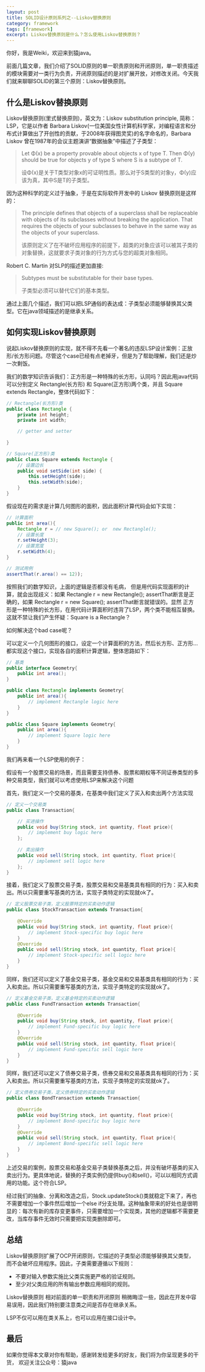 ```yaml
---
layout: post
title: SOLID设计原则系列之--Liskov替换原则
category: framework
tags: [framework]
excerpt: Liskov替换原则是什么？怎么使用Liskov替换原则？
---
```

你好，我是Weiki，欢迎来到猿java。

前面几篇文章，我们介绍了SOLID原则的单一职责原则和开闭原则，单一职责描述的模块需要对一类行为负责，开闭原则描述的是对扩展开放，对修改关闭。今天我们就来聊聊SOLID的第三个原则：Liskov替换原则。

## 什么是Liskov替换原则

Liskov替换原则(里式替换原则)，英文为：Liskov substitution principle, 简称：LSP，它是以作者 Barbara Liskov(一位美国女性计算机科学家，对编程语言和分布式计算做出了开创性的贡献，于2008年获得图灵奖)的名字命名的，Barbara Liskov 曾在1987年的会议主题演讲“数据抽象”中描述了子类型：

> Let Φ(x) be a property provable about objects x of type T. Then Φ(y) should be true for objects y of type S where S is a subtype of T.
>
> 设Φ(x)是关于T类型对象x的可证明性质。那么对于S类型的对象y，Φ(y)应该为真，其中S是T的子类型。

因为这种科学的定义过于抽象，于是在实际软件开发中的 Liskov 替换原则是这样的：

> The principle defines that objects of a superclass shall be replaceable with objects of its subclasses without breaking the application.
> That requires the objects of your subclasses to behave in the same way as the objects of your superclass.
>
> 该原则定义了在不破坏应用程序的前提下，超类的对象应该可以被其子类的对象替换，这就要求子类对象的行为方式与您的超类对象相同。

Robert C. Martin 对SLP的描述更加直接:
> Subtypes must be substitutable for their base types.
> 
> 子类型必须可以替代它们的基本类型。

通过上面几个描述，我们可以把LSP通俗的表达成：子类型必须能够替换其父类型。它在java领域描述的是继承关系。


## 如何实现Liskov替换原则

说起Liskov替换原则的实现，就不得不先看一个著名的违反LSP设计案例：正放形/长方形问题。尽管这个case已经有点老掉牙，但是为了帮助理解，我们还是炒一次剩饭。

我们的数学知识告诉我们：正方形是一种特殊的长方形，认同吗？因此用java代码可以分别定义 Rectangle(长方形) 和 Square(正方形)两个类，并且 Square extends Rectangle，整体代码如下：

```java
// Rectangle(长方形)类
public class Rectangle {
    private int height;
    private int width;

    // getter and setter
     
}
```

```java
// Square(正方形)类
public class Square extends Rectangle {
    // 设置边长 
    public void setSide(int side) {
        this.setHeight(side);
        this.setWidth(side);
    }
}
```

假设现在的需求是计算几何图形的面积，因此面积计算代码会如下实现：

```java
// 计算面积
public int area(){
    Rectangle r = // new Square(); or  new Rectangle();
    // 设置长度
    r.setHeight(3);
    // 设置宽度
    r.setWidth(4);
}

// 测试用例
assertThat(r.area() == 12)); 
```

按照我们的数学知识，上面的逻辑是否都没有毛病， 但是用代码实现面积的计算，就会出现歧义：如果 Rectangle r = new Rectangle(); assertThat断言是正确的，如果 Rectangle r = new Square(); assertThat断言就错误的。显然
正方形是一种特殊的长方形，在用代码计算面积时违背了LSP，两个类不能相互替换。这就不禁让我们产生怀疑：Square is a Rectangle？

如何解决这个bad case呢？

可以定义一个几何图形的接口，设定一个计算面积的方法，然后长方形、正方形...都实现这个接口，实现各自的面积计算逻辑，整体思路如下：

```java
// 基类
public interface Geometry{
    public int area();
}

public class Rectangle implements Geometry{
    public int area(){
        // implement Rectangle logic here
    }
}

public class Square implements Geometry{
    public int area(){
        // implement Square logic here
    }
}
```


我们再来看一个LSP使用的例子：

假设有一个股票交易的场景，而且需要支持债券、股票和期权等不同证券类型的多种交易类型，我们就可以考虑使用LSP来解决这个问题

首先，我们定义一个交易的基类，在基类中我们定义了买入和卖出两个方法实现
```java
// 定义一个交易类
public class Transaction{

    // 买进操作
    public void buy(String stock, int quantity, float price){
        // implement buy logic here
    };
    
    // 卖出操作
    public void sell(String stock, int quantity, float price){
        // implement sell logic here
    };
}
```

接着，我们定义了股票交易子类，股票交易和交易基类具有相同的行为：买入和卖出。所以只需要重写基类的方法，实现子类特定的实现就ok了。
```java
// 定义股票交易子类，定义股票特定的买卖动作逻辑
public class StockTransaction extends Transaction{
    
    @Override
    public void buy(String stock, int quantity, float price){
        // implement Stock-specific buy logic here
    }
    @Override
    public void sell(String stock, int quantity, float price){
        // implement Stock-specific sell logic here
    }
}
```

同样，我们还可以定义了基金交易子类，基金交易和交易基类具有相同的行为：买入和卖出。所以只需要重写基类的方法，实现子类特定的实现就ok了。
```java
// 定义基金交易子类，定义基金特定的买卖动作逻辑
public class FundTransaction extends Transaction{
    
    @Override
    public void buy(String stock, int quantity, float price){
        // implement Fund-specific buy logic here
    }
    @Override
    public void sell(String stock, int quantity, float price){
        // implement Fund-specific sell logic here
    }
}
```

同样，我们还可以定义了债券交易子类，债券交易和交易基类具有相同的行为：买入和卖出。所以只需要重写基类的方法，实现子类特定的实现就ok了。
```java
// 定义债券交易子类，定义债券特定的买卖动作逻辑
public class BondTransaction extends Transaction{
    
    @Override
    public void buy(String stock, int quantity, float price){
        // implement Bond-specific buy logic here
    }
    @Override
    public void sell(String stock, int quantity, float price){
        // implement Bond-specific sell logic here
    }
}
```

上述交易的案例，股票交易和基金交易子类替换基类之后，并没有破坏基类的买入卖出行为。更具体地说，替换的子类实例仍提供buy()和sell()，可以以相同方式调用的功能。这个符合LSP。

经过我们的抽象、分离和改造之后，Stock.updateStock()类就稳定下来了，再也不需要增加一个事件然后增加一个else if分支处理。这种抽象带来的好处也是很明显的：每次有新的库存变更事件，只需要增加一个实现类，其他的逻辑都不需要更改，当库存事件无效时只需要把实现类删除即可。


## 总结

Liskov替换原则扩展了OCP开闭原则，它描述的子类型必须能够替换其父类型，而不会破坏应用程序。因此，子类需要遵循以下规则：
- 不要对输入参数实施比父类实施更严格的验证规则。
- 至少对父类应用的所有输出参数应用相同的规则。

Liskov替换原则 相对前面的单一职责和开闭原则 稍微晦涩一些，因此在开发中容易误用，因此我们特别要注意类之间是否存在继承关系。

LSP不仅可以用在类关系上，也可以应用在接口设计中。

## 最后
如果你觉得本文章对你有帮助，感谢转发给更多的好友，我们将为你呈现更多的干货， 欢迎关注公众号：猿java

